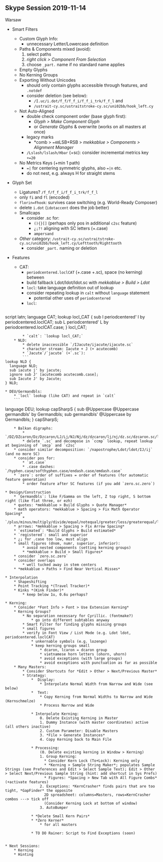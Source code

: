 ## Skype Session 2019-11-14

Warsaw

* Smart Filters
	* Custom Glyph Info:
		* unnecessary Letter/Lowercase definition
	* Paths & Components mixed (avoid): 
		1. select paths
		2. *right click > Component From Selection*
		3. choose `_part.` name if no standard name applies
	* Empty Glyphs
	* No Kerning Groups
	* Exporting Without Unicodes
		* should only contain glyphs accessible through features, and `.notdef`
		* consider deletion (see below):
			* `/I.uc/i.dot/f_f/f_f_i/f_f_i_trk/f_f_l` and 
			* `/ustrait-cy.sc/ustraitstroke-cy.sc/uni02bb/hook_left.cy`
	* Not Auto-Aligned
		* double check component order (base glyph first):
			* *Glyph > Make Component Glyph*
			* or *Generate Glyphs* & overwrite (works on all masters at once)
		* legacy marks
			* *comb > `=40`LSB+RSB > *mekkablue > Components > Alignment Manager*
		* `/Lslash/lslash/Hbar` (+sc): consider incremental metrics key `+=20`
	* No Metrics Keys (+min 1 path)
		* `=|` for centering symmetric glyphs, also `=|n` etc.
		* do not nest, e.g. always H for straight stems

* Glyph Set
	* Ligatures? `/f_f/f_f_i/f_f_i_trk/f_f_l`
	* only `fi` and `fl` (encoded)
	* `florin=Fhook`: survives case switching (e.g. World-Ready Composer)
	* delete `i.dot` (`idotaccent` does the job better)
	* Smallcaps
		* consider .sc for:
			 * `(){}[]` (perhaps only pos in additional `c2sc` feature)
			 * `¿¡?!` aligning with SC letters (+.case)
			 * `ampersand`
	* *Other* category: `/ustrait-cy.sc/ustraitstroke-cy.sc/uni02bb/hook_left.cy/Lefttooth/Righttooth`
		* consider `_part.` naming or deletion
* Features
	* CAT:
		* `periodcentered.loclCAT` (+.case +.sc), space (no kerning) between
		* build fallback Ldot/ldot/ldot.sc with *mekkablue > Build > Ldot*
		* `locl`: take language definition out of lookup
		* consider repeating lookup in `calt` without `language` statement
			* potential other uses of `periodcentered`
		* `locl`:
		```
script latn;
language CAT;
lookup locl_CAT {
	sub l periodcentered' l by periodcentered.loclCAT;
	sub L periodcentered' L by periodcentered.loclCAT.case;
} locl_CAT;
```
		* `calt`: `lookup locl_CAT;`
	* NLD:
		* delete inaccessible `/IJacute/ijacute/ijacute.sc`
		* character stream: Iacute + J (+ acutecomb)
		* `Jacute`/`jacute` (+`.sc`):
		```
lookup NLD {
  language NLD;
  sub iacute j' by jacute;
  ignore sub J' [acutecomb acutecomb.case];
  sub Iacute J' by Jacute;
} NLD;
```
	* DEU/Germandbls: 
		* `locl` lookup (like CAT) and repeat in `calt`
		```
language DEU;
lookup capSharpS {
		sub @Uppercase @Uppercase germandbls' by Germandbls;
		sub germandbls' @Uppercase by Germandbls; 
} capSharpS;
```
	* Balkan digraphs:
		* `/DZ/DZcaron/Dz/Dzcaron/LJ/Lj/NJ/Nj/dz/dzcaron/lj/nj/dz.sc/dzcaron.sc/lj.sc/nj.sc`
		* delete `.sc` and decompose in `ccmp` lookup, repeat lookup at beginning of `smcp` and `c2sc`
	* consider similar decomposition: `/napostrophe/Ldot/ldot/IJ/ij` (and no more SC)
	* consider pos for:
		* `at.case`
		* .case dashes: `/hyphen.case/softhyphen.case/endash.case/emdash.case`
	* `zero`: order of suffixes = order of features (for automatic feature generation)
		* order feature after SC features (if you add `zero.sc.zero`)

* Design/Construction
	* `Germandbls`: like F/Gamma on the left, Z top right, S bottom right (like flat three, or ezh)
	* quotes: *mekkablue > Build Glyphs > Quote Manager*
	* math operators: *mekkablue > Spacing > Fix Math Operator Spacing*
		* `/plus/minus/multiply/divide/equal/notequal/greater/less/greaterequal/lessequal/plusminus/approxequal/asciitilde/logicalnot`
	* arrows: *mekkablue > Spacing > Fix Arrow Spacing*
	* `estimated`: *Build Glyphs > Build estimated*
	* `registered`: small and superior
	* ¿¡ for .case too low, must align
	* small figures (dnom, numr, superior, inferior): 
		* avoid nested components (setting kerning groups)
		* *mekkablue > Build > Small Figures*
	* consider `zero.sc.zero`
	* consider overlaps 
		* well tucked away in stem centers
	* *mekkablue > Paths > Find Near Vertical Misses*

* Interpolation
	* Shapeshifting
	* Point Tracking *(Travel Tracker)*
	* Kinks *(Kink Finder)*
		* keep below 1u, 0.6u perhaps?

* Kerning:
	* Consider *Font Info > Font > Use Extension Kerning*
	* Kerning Groups? 
		* No separation necessary for Cyrillic. (fontmake?)
			* go into different subtables anyway
		* Smart Filter for finding glyphs missing groups
		* small figures
		* verify in Font View / List Mode (e.g. Ldot ldot, periodcentered.loclCAT)
			* unkernable symbols (e.g. lozenge)
			* keep kerning groups small
				* dcaron, lcaron = dcaron group
				* vietnamese horn letters (ohorn, uhorn)
				* avoid exceptions (with large groups)
				* avoid exceptions with punctuation as far as possible
	* Many Masters:
		* Consider Shortcuts for *Edit > Other > Next/Previous Master*
		* Strategy:
			*  Display:
				* Interpolate Normal Width from Narrow and Wide (see below)
			*  Text:
				* Copy Kerning from Normal Widths to Narrow and Wide (Kernschmelze)
				* Process Narrow and Wide
			
			* Interpolate Kerning:
				0. Delete Existing Kerning in Master
				1. Dummy Instance (with master coordinates) active (all others inactive)
				2. Custom Parameter: Disable Masters
				3. *File > Generate Instances*
				4. Copy Kerning back to Main File
			
			* Processing:
				(0. Delete existing kerning in Window > Kerning)
				1. Group Kerning:
				  * Consider Kern Lock (To+Lock): Kerning only
				  * *Kerning > Sample String Maker*; populates Sample Strings (see Preferences and Edit > Select Sample Text); Edit > Other > Select Next/Previous Sample String (hint: add shortcut in Sys Prefs)
				  * Figures: *Spacing > New Tab with All Figure Combs* (+activate features)
				2. Exceptions: *KernCrasher* finds pairs that are too tight, *GapFinder* the opposite
				  2D spreadsheet: columns=Masters, rows=KernCrasher combos ---> tick off
				  (Consider Kerning Lock at bottom of window)
				3. AutoBumper
			
			* *Delete Small Kern Pairs*
			* *Zero Kerner*
				* for all masters
			
			* TO DO Rainer: Script to Find Exceptions (soon)


* Next Sessions:
	* Kerning
	* Hinting
